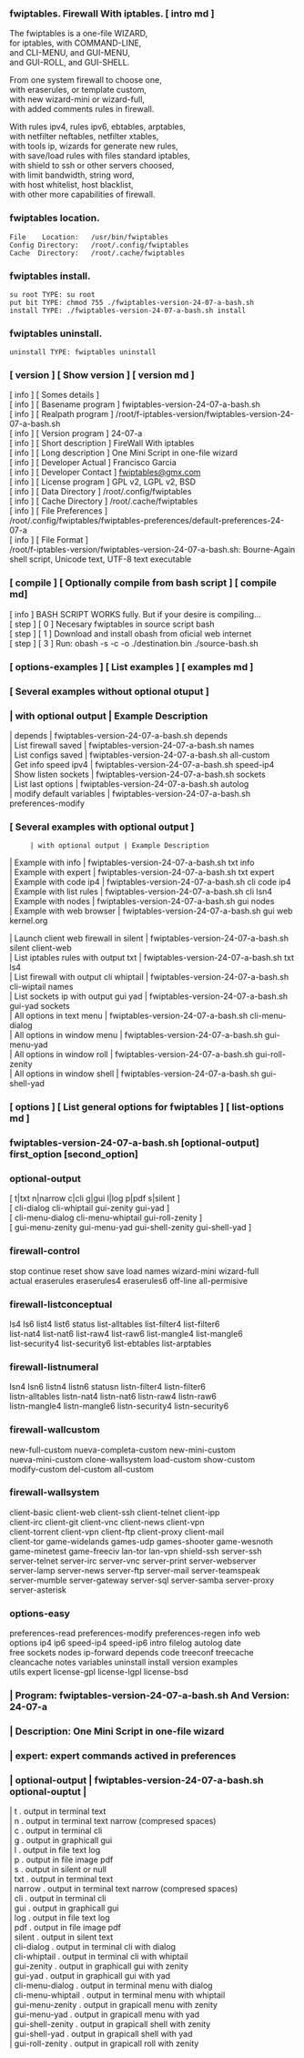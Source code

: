   
###  fwiptables. Firewall With iptables.   [ intro md ] 
  
   The fwiptables is a one-file WIZARD,     
    for iptables, with COMMAND-LINE,          
    and CLI-MENU, and GUI-MENU,               
    and GUI-ROLL, and GUI-SHELL.              
  
   From one system firewall to choose one,   
    with eraserules, or template custom,       
    with new wizard-mini or wizard-full,       
    with added comments rules in firewall.     
  
   With rules ipv4, rules ipv6, ebtables, arptables,  
    with netfilter neftables, netfilter xtables,        
    with tools ip, wizards for generate new rules,      
    with save/load rules with files standard iptables,  
    with shield to ssh or other servers choosed,        
    with limit bandwidth, string word,                  
    with host whitelist, host blacklist,                
    with other more capabilities of firewall.           
  
  
###   fwiptables location.                    
  
    File    Location:   /usr/bin/fwiptables     
    Config Directory:   /root/.config/fwiptables     
    Cache  Directory:   /root/.cache/fwiptables     
  
###  fwiptables install.                     
  
    su root TYPE: su root                       
    put bit TYPE: chmod 755 ./fwiptables-version-24-07-a-bash.sh     
    install TYPE: ./fwiptables-version-24-07-a-bash.sh install       
  
###  fwiptables uninstall.                   
  
    uninstall TYPE: fwiptables uninstall  
  
###  [ version ] [ Show version ] [ version md ]            
   [ info ] [ Somes details ]                 
   [ info ] [ Basename program   ] fwiptables-version-24-07-a-bash.sh               
   [ info ] [ Realpath program   ] /root/f-iptables-version/fwiptables-version-24-07-a-bash.sh               
   [ info ] [ Version program    ] 24-07-a                
   [ info ] [ Short description  ] FireWall With iptables       
   [ info ] [ Long description   ] One Mini Script in one-file wizard        
   [ info ] [ Developer Actual   ] Francisco Garcia              
   [ info ] [ Developer Contact  ] fwiptables@gmx.com                
   [ info ] [ License program    ] GPL v2, LGPL v2, BSD                
   [ info ] [ Data  Directory    ] /root/.config/fwiptables    
   [ info ] [ Cache Directory    ] /root/.cache/fwiptables   
   [ info ] [ File  Preferences  ]    
   /root/.config/fwiptables/fwiptables-preferences/default-preferences-24-07-a            
   [ info ] [ File  Format       ]    
   /root/f-iptables-version/fwiptables-version-24-07-a-bash.sh: Bourne-Again shell script, Unicode text, UTF-8 text executable       
  
###  [ compile ] [  Optionally compile from bash script ] [ compile md]         
   [ info ] BASH SCRIPT WORKS fully. But if your desire is compiling...    
   [ step ] [ 0 ] Necesary fwiptables in source script bash                
   [ step ] [ 1 ] Download and install obash from oficial web internet     
   [ step ] [ 3 ] Run: obash -s -c -o ./destination.bin ./source-bash.sh   
  
###  [ options-examples ] [ List examples ] [ examples md ]
###  [ Several examples without optional otuput ]
  
###        | with optional output | Example Description   
    
   | depends                  | fwiptables-version-24-07-a-bash.sh depends             
   | List firewall saved      | fwiptables-version-24-07-a-bash.sh names               
   | List configs saved       | fwiptables-version-24-07-a-bash.sh all-custom          
   | Get info speed ipv4      | fwiptables-version-24-07-a-bash.sh speed-ip4           
   | Show listen sockets      | fwiptables-version-24-07-a-bash.sh sockets             
   | List last options        | fwiptables-version-24-07-a-bash.sh autolog             
   | modify default variables | fwiptables-version-24-07-a-bash.sh preferences-modify  
    
###  [ Several examples with optional output ]  
    
         | with optional output | Example Description  
    
   | Example with info        | fwiptables-version-24-07-a-bash.sh txt info             
   | Example with expert      | fwiptables-version-24-07-a-bash.sh txt expert           
   | Example with code ip4    | fwiptables-version-24-07-a-bash.sh cli code ip4         
   | Example with list rules  | fwiptables-version-24-07-a-bash.sh cli lsn4             
   | Example with nodes       | fwiptables-version-24-07-a-bash.sh gui nodes            
   | Example with web browser | fwiptables-version-24-07-a-bash.sh gui web kernel.org   
    
   | Launch client web firewall in silent   | fwiptables-version-24-07-a-bash.sh silent client-web   
   | List iptables rules with output txt    | fwiptables-version-24-07-a-bash.sh txt ls4             
   | List firewall with output cli whiptail | fwiptables-version-24-07-a-bash.sh cli-wiptail names   
   | List sockets ip with output gui yad    | fwiptables-version-24-07-a-bash.sh gui-yad sockets     
   | All options in text menu               | fwiptables-version-24-07-a-bash.sh cli-menu-dialog     
   | All options in window menu             | fwiptables-version-24-07-a-bash.sh gui-menu-yad        
   | All options in window roll             | fwiptables-version-24-07-a-bash.sh gui-roll-zenity     
   | All options in window shell            | fwiptables-version-24-07-a-bash.sh gui-shell-yad       
  
### 
### 
###  [ options ] [ List general options for fwiptables ] [ list-options md ]
  
###  fwiptables-version-24-07-a-bash.sh [optional-output] first_option [second_option]  
###   optional-output                                                      
   [ t|txt n|narrow c|cli g|gui l|log p|pdf s|silent ]                    
   [ cli-dialog cli-whiptail gui-zenity gui-yad ]                         
   [ cli-menu-dialog cli-menu-whiptail gui-roll-zenity ]                  
   [ gui-menu-zenity gui-menu-yad gui-shell-zenity gui-shell-yad ]        
###   firewall-control                                                     
   stop continue reset show save load names wizard-mini wizard-full       
   actual eraserules eraserules4 eraserules6 off-line all-permisive       
###   firewall-listconceptual                                              
   ls4 ls6 list4 list6 status list-alltables list-filter4 list-filter6    
   list-nat4 list-nat6 list-raw4 list-raw6 list-mangle4 list-mangle6      
   list-security4 list-security6 list-ebtables list-arptables             
###   firewall-listnumeral                                                 
   lsn4 lsn6 listn4 listn6 statusn listn-filter4 listn-filter6            
   listn-alltables  listn-nat4 listn-nat6 listn-raw4 listn-raw6           
   listn-mangle4 listn-mangle6 listn-security4 listn-security6            
###   firewall-wallcustom                                                  
   new-full-custom nueva-completa-custom new-mini-custom                  
   nueva-mini-custom clone-wallsystem load-custom show-custom             
   modify-custom del-custom all-custom                                    
###   firewall-wallsystem                                                  
   client-basic client-web client-ssh client-telnet client-ipp            
   client-irc client-git client-vnc client-news client-vpn                
   client-torrent client-vpn client-ftp client-proxy client-mail          
   client-tor game-widelands games-udp games-shooter game-wesnoth         
   game-minetest game-freeciv lan-tor lan-vpn shield-ssh server-ssh       
   server-telnet server-irc server-vnc server-print server-webserver      
   server-lamp server-news server-ftp server-mail server-teamspeak        
   server-mumble server-gateway server-sql server-samba server-proxy      
   server-asterisk                                                        
###   options-easy                                                         
   preferences-read preferences-modify preferences-regen info web         
   options ip4 ip6 speed-ip4 speed-ip6 intro filelog autolog date         
   free sockets nodes ip-forward depends code treeconf treecache          
   cleancache notes variables uninstall install version examples          
   utils expert license-gpl license-lgpl license-bsd                      
###        | Program: fwiptables-version-24-07-a-bash.sh And Version: 24-07-a  
###        | Description: One Mini Script in one-file wizard                 
###        | expert: expert commands actived in preferences      
  
   
###  | optional-output | fwiptables-version-24-07-a-bash.sh optional-ouptut |
  
   | t . output in terminal text  
   | n . output in terminal text narrow (compresed spaces)  
   | c . output in terminal cli  
   | g . output in graphicall gui  
   | l . output in file text log  
   | p . output in file image pdf  
   | s . output in silent or null  
   | txt . output in terminal text  
   | narrow . output in terminal text narrow (compresed spaces)  
   | cli . output in terminal cli  
   | gui . output in graphicall gui  
   | log . output in file text log  
   | pdf . output in file image pdf  
   | silent . output in silent text  
   | cli-dialog . output in terminal cli with dialog  
   | cli-whiptail . output in terminal cli with whiptail  
   | gui-zenity . output in graphicall gui with zenity  
   | gui-yad . output in graphicall gui with yad  
   | cli-menu-dialog . output in terminal menu with dialog  
   | cli-menu-whiptail . output in terminal menu with whiptail  
   | gui-menu-zenity . output in grapicall menu with zenity  
   | gui-menu-yad . output in grapicall menu with yad  
   | gui-shell-zenity . output in grapicall shell with zenity  
   | gui-shell-yad . output in grapicall shell with yad  
   | gui-roll-zenity . output in grapicall roll with zenity  
  
